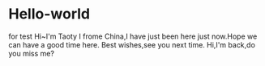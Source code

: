 # Hello-world
for test
Hi~I'm Taoty I frome China,I have just been here just now.Hope we can have a good time here.
Best wishes,see you next time.
Hi,I'm back,do you miss me? 

